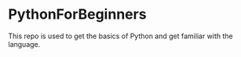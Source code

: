 # PythonForBeginners
This repo is used to get the basics of Python and get familiar with the language.
